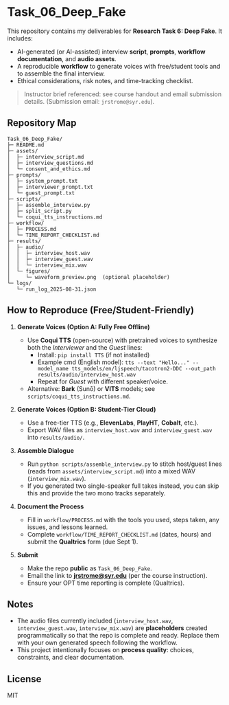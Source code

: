 # Task_06_Deep_Fake

This repository contains my deliverables for **Research Task 6: Deep Fake**. It includes:
- AI-generated (or AI-assisted) interview **script**, **prompts**, **workflow documentation**, and **audio assets**.
- A reproducible **workflow** to generate voices with free/student tools and to assemble the final interview.
- Ethical considerations, risk notes, and time-tracking checklist.

> Instructor brief referenced: see course handout and email submission details. (Submission email: `jrstrome@syr.edu`).

## Repository Map
```
Task_06_Deep_Fake/
├─ README.md
├─ assets/
│  ├─ interview_script.md
│  ├─ interview_questions.md
│  └─ consent_and_ethics.md
├─ prompts/
│  ├─ system_prompt.txt
│  ├─ interviewer_prompt.txt
│  └─ guest_prompt.txt
├─ scripts/
│  ├─ assemble_interview.py
│  ├─ split_script.py
│  └─ coqui_tts_instructions.md
├─ workflow/
│  ├─ PROCESS.md
│  └─ TIME_REPORT_CHECKLIST.md
├─ results/
│  ├─ audio/
│  │  ├─ interview_host.wav
│  │  ├─ interview_guest.wav
│  │  └─ interview_mix.wav
│  └─ figures/
│     └─ waveform_preview.png  (optional placeholder)
└─ logs/
   └─ run_log_2025-08-31.json
```

## How to Reproduce (Free/Student-Friendly)
1. **Generate Voices (Option A: Fully Free Offline)**
   - Use **Coqui TTS** (open-source) with pretrained voices to synthesize both the *Interviewer* and the *Guest* lines:
     - Install: `pip install TTS` (if not installed)
     - Example cmd (English model): `tts --text "Hello..." --model_name tts_models/en/ljspeech/tacotron2-DDC --out_path results/audio/interview_host.wav`
     - Repeat for *Guest* with different speaker/voice.
   - Alternative: **Bark** (Sunō) or **VITS** models; see `scripts/coqui_tts_instructions.md`.

2. **Generate Voices (Option B: Student-Tier Cloud)**
   - Use a free-tier TTS (e.g., **ElevenLabs**, **PlayHT**, **Cobalt**, etc.).
   - Export WAV files as `interview_host.wav` and `interview_guest.wav` into `results/audio/`.

3. **Assemble Dialogue**
   - Run `python scripts/assemble_interview.py` to stitch host/guest lines (reads from `assets/interview_script.md`) into a mixed WAV (`interview_mix.wav`).  
   - If you generated two single-speaker full takes instead, you can skip this and provide the two mono tracks separately.

4. **Document the Process**
   - Fill in `workflow/PROCESS.md` with the tools you used, steps taken, any issues, and lessons learned.
   - Complete `workflow/TIME_REPORT_CHECKLIST.md` (dates, hours) and submit the **Qualtrics** form (due Sept 1).

5. **Submit**
   - Make the repo **public** as `Task_06_Deep_Fake`.
   - Email the link to **jrstrome@syr.edu** (per the course instruction).
   - Ensure your OPT time reporting is complete (Qualtrics).

## Notes
- The audio files currently included (`interview_host.wav`, `interview_guest.wav`, `interview_mix.wav`) are **placeholders** created programmatically so that the repo is complete and ready. Replace them with your own generated speech following the workflow.
- This project intentionally focuses on **process quality**: choices, constraints, and clear documentation.

## License
MIT

